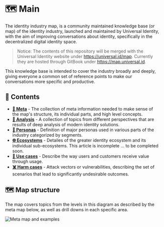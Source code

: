 # 🗺 Main

The identity industry map, is a community maintained knowledge base (or map) of the identity industry, launched and maintained by Universal Identity, with the aim of improving conversations about identity, specifically in the decentralized digital identity space.

> Notice: The contents of this repository will be merged with the Universal Identity website under <https://universal.id/map>. Currently they are hosted through GitBook under <https://map.universal.id>.

This knowledge base is intended to cover the industry broadly and deeply, giving everyone a common set of reference points to make our conversations more specific and productive.

## 🌳 Contents

- **[🧐 Meta](/meta/README.md)** - The collection of meta information needed to make sense of the map's structure, its individual parts, and high level concepts.
- **[🔬 Analysis](/analysis/README.md)** - A collection of topics from different perspectives that are results of deep analysis of modern identity solutions.
- **[👤 Personas](/personas/README.md)** - Definition of major personas used in various parts of the industry categorized by segments.
- **[🌐 Ecosystems](/ecosystems/README.md)** - Detailes of the greater identity ecosystem and its individual sub-ecosystems. This article is incomplete ... to be completed soon.
- **[💪 Use cases](/uses/README.md)** - Describe the way users and customers receive value through usage.
- **[☠️ Harm cases](/harms/README.md)** - Attack vectors or vulnerabilities, describing the set of scenarios that lead to significantly undesirable outcomes.

## 🗺 Map structure

The map covers topics from the levels in this diagram as described by the meta map below, as well as drill downs in each specific area.

![Meta map and examples][meta-map]

[meta-map]: meta/images/meta-map.png

